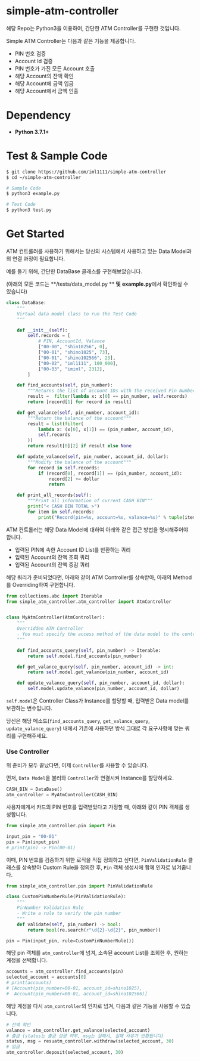 # simple-atm-controller
해당 Repo는 Python3을 이용하여, 간단한 ATM Controller를 구현한 것입니다.

Simple ATM Controller는 다음과 같은 기능을 제공합니다.

- PIN 번호 검증
- Account Id 검증
- PIN 번호가 가진 모든 Account 호출
- 해당 Account의 잔액 확인
- 해당 Account에 금액 입금
- 해당 Account에서 금액 인출



# Dependency

- **Python 3.7.1+**



# Test & Sample Code

```bash
$ git clone https://github.com/iml1111/simple-atm-controller
$ cd ~/simple-atm-controller

# Sample Code
$ python3 example.py

# Test Code
$ python3 test.py
```



# Get Started

ATM 컨트롤러를 사용하기 위해서는 당신의 시스템에서 사용하고 있는 Data Model과의 연결 과정이 필요합니다.

예를 들기 위해, 간단한 DataBase 클래스를 구현해보았습니다.

(아래의 모든 코드는 **/tests/data_model.py ** **및** **example.py**에서 확인하실 수 있습니다)

```python
class DataBase:
    """
    Virtual data model class to run the Test Code
    """

    def __init__(self):
        self.records = [
            # PIN, AccountId, Valance
            ["00-00", "shin10256", 0],
            ["00-01", "shino1025", 73],
            ["00-01", "shino102566", 23],
            ["00-02", "iml1111", 100_000],
            ["00-03", "imiml", 2312],
        ]

    def find_accounts(self, pin_number):
        """Returns the list of account IDs with the received Pin Number"""
        result =  filter(lambda x: x[0] == pin_number, self.records)
        return [record[1] for record in result]

    def get_valance(self, pin_number, account_id):
        """Return the balance of the account"""
        result = list(filter(
            lambda x: (x[0], x[1]) == (pin_number, account_id),
            self.records
        ))
        return result[0][2] if result else None

    def update_valance(self, pin_number, account_id, dollar):
        """Modify the balance of the account"""
        for record in self.records:
            if (record[0], record[1]) == (pin_number, account_id):
                record[2] += dollar
                return

    def print_all_records(self):
        """Print all information of current CASH BIN"""
        print("< CASH BIN TOTAL >")
        for item in self.records:
            print("Record(pin=%s, account=%s, valance=%s)" % tuple(item))
```

ATM 컨트롤러는 해당 Data Model에 대하여 아래와 같은 접근 방법을 명시해주어야 합니다.

- 입력된 PIN에 속한 Account ID List를 반환하는 쿼리
- 입력된 Account의 잔액 조회 쿼리
- 입력된 Account의 잔액 증감 쿼리

해당 쿼리가 준비되었다면, 아래와 같이 ATM Controller를 상속받아, 아래의 Method를 Overriding하여 구현합니다.

```python
from collections.abc import Iterable
from simple_atm_controller.atm_controller import AtmController


class MyAtmController(AtmController):
    """
    Overridden ATM Controller
    - You must specify the access method of the data model to the controller
    """

    def find_accounts_query(self, pin_number) -> Iterable:
        return self.model.find_accounts(pin_number)

    def get_valance_query(self, pin_number, account_id) -> int:
        return self.model.get_valance(pin_number, account_id)

    def update_valance_query(self, pin_number, account_id, dollar):
        self.model.update_valance(pin_number, account_id, dollar)
```

`self.model`은 Controller Class가 Instance를 할당할 때, 입력받은 Data model를 보관하는 변수입니다.

당신은 해당 메소드(`find_accounts_query`, `get_valance_query`,  `update_valance_query`) 내에서 기존에 사용하던 방식 그대로 각 요구사항에 맞는 쿼리를 구현해주세요.



### Use Controller

위 준비가 모두 끝났다면, 이제 `Controller`를 사용할 수 있습니다.

먼저, `Data Model`을 불러와 `Controller`와 연결시켜 Instance를 할당하세요.

```python
CASH_BIN = DataBase()
atm_controller = MyAtmController(CASH_BIN)
```

사용자에게서 카드의 PIN 번호를 입력받았다고 가정할 때, 아래와 같이 PIN 객체를 생성합니다.

```python
from simple_atm_controller.pin import Pin

input_pin = "00-01"
pin = Pin(input_pin)
# print(pin) -> Pin(00-01)
```

이때, PIN 번호를 검증하기 위한 로직을 직접 정의하고 싶다면, `PinValidationRule`  클래스를 상속받아 Custom Rule을 정의한 후, `Pin` 객체 생성시에 함께 인자로 넘겨줍니다.

```python
from simple_atm_controller.pin import PinValidationRule

class CustomPinNumberRule(PinValidationRule):
    """
    PinNumber Validation Rule
    - Write a rule to verify the pin number
    """
    def validate(self, pin_number) -> bool:
        return bool(re.search(r"\d{2}-\d{2}", pin_number))

pin = Pin(input_pin, rule=CustomPinNumberRule())
```

해당 pin 객체를 `atm_controller`에 넘겨, 소속된 account List를 조회한 후, 원하는 계정을 선택합니다.

```python
accounts = atm_controller.find_accounts(pin)
selected_account = accounts[0]
# print(accounts)
# [Account(pin_number=00-01, account_id=shino1025), 
#  Account(pin_number=00-01, account_id=shino102566)]
```

해당 계정을 다시 `atm_controller`의 인자로 넘겨, 다음과 같은 기능을 사용할 수 있습니다.

```python
# 잔액 확인
valance = atm_controller.get_valance(selected_account)
# 출금 (status는 출금 성공 여부, msg는 실패시, 실패 사유가 반환됩니다)
status, msg = resuatm_controller.withdraw(selected_account, 30)
# 입금
atm_controller.deposit(selected_account, 30)
```





